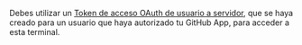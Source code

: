 Debes utilizar un [Token de acceso OAuth de usuario a servidor](/apps/building-github-apps/identifying-and-authorizing-users-for-github-apps/#identifying-users-on-your-site), que se haya creado para un usuario que haya autorizado tu GitHub App, para acceder a esta terminal.

